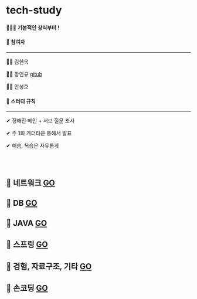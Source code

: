 # tech-study

 #### 📝👦💡 기본적인 상식부터 !
 
#### 📌  참여자

---------------------------

👩🏻 김현욱 []()

🧑🏻 장인규 [gitub](github.com/inguuu)

👦🏻 안성호 []()


#### 📌  스터디 규칙

---------------------------

✔ 정해진 메인 + 서브 질문 조사

✔ 주 1회 게더타운 통해서 발표 

✔ 예습, 복습은 자유롭게 



## 
<br/>

## 📗 네트워크 [GO](https://github.com/no-in/tech-study/wiki)

## 📗 DB [GO](https://github.com/no-in/tech-study/wiki)

## 📗 JAVA [GO](https://github.com/no-in/tech-study/wiki)

## 📗 스프링 [GO](https://github.com/no-in/tech-study/wiki)

## 📗 경험, 자료구조, 기타 [GO](https://github.com/no-in/tech-study/wiki)

## 📗 손코딩 [GO](https://github.com/no-in/tech-study/wiki)


